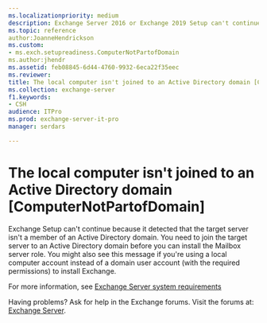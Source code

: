 ```yaml
---
ms.localizationpriority: medium
description: Exchange Server 2016 or Exchange 2019 Setup can't continue because the target computer isn't a member of an Active Directory domain.
ms.topic: reference
author:JoanneHendrickson
ms.custom:
- ms.exch.setupreadiness.ComputerNotPartofDomain
ms.author:jhendr
ms.assetid: feb08845-6d44-4760-9932-6eca22f35eec
ms.reviewer: 
title: The local computer isn't joined to an Active Directory domain [ComputerNotPartofDomain]
ms.collection: exchange-server
f1.keywords:
- CSH
audience: ITPro
ms.prod: exchange-server-it-pro
manager: serdars

---
```


# The local computer isn't joined to an Active Directory domain [ComputerNotPartofDomain]

Exchange Setup can't continue because it detected that the target server isn't a member of an Active Directory domain. You need to join the target server to an Active Directory domain before you can install the Mailbox server role. You might also see this message if you're using a local computer account instead of a domain user account (with the required permissions) to install Exchange.

For more information, see [Exchange Server system requirements](../system-requirements.md)

Having problems? Ask for help in the Exchange forums. Visit the forums at: [Exchange Server](https://social.technet.microsoft.com/forums/office/home?category=exchangeserver).
